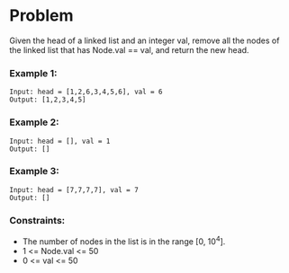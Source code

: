 # Problem

Given the head of a linked list and an integer val, remove all the nodes of the linked list that has Node.val == val, and return the new head.

### Example 1:

```
Input: head = [1,2,6,3,4,5,6], val = 6
Output: [1,2,3,4,5]
```

### Example 2:
```
Input: head = [], val = 1
Output: []
```

### Example 3:
```
Input: head = [7,7,7,7], val = 7
Output: []
```

### Constraints:

- The number of nodes in the list is in the range [0, 10<sup>4</sup>].
- 1 <= Node.val <= 50
- 0 <= val <= 50


